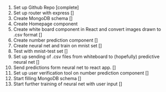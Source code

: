 1. Set up Github Repo [complete]
2. Set up router with express []
3. Create MongoDB schema []
4. Create Homepage component
5. Create white board component in React and convert images drawn to .csv format []
6. Create number prediction component []
7. Create neural net and train on mnist set []
8. Test with mnist-test set []
9. Set up sending of .csv files from whiteboard to (hopefully) predictive neural net []
9. Send predictions form neural net to react app. []
10. Set up user verification tool on number prediction component []
11. Start filling MongoDB schema []
12. Start further training of neural net with user input []